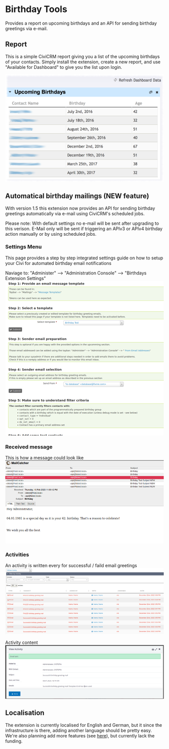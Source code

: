 # Birthday Tools
Provides a report on upcoming birthdays and an API for sending 
birthday greetings via e-mail.

## Report
This is a simple CiviCRM report giving you a list of the upcoming birthdays of
your contacts. Simply install the extension, create a new report, and use
"Available for Dashboard" to give you the list upon login.

![image](/docs/images/birthday_report.png)

## Automatical birthday mailings (NEW feature)
With version 1.5 this extension now provides an API for sending 
birthday greetings automatically via e-mail using CiviCRM's scheduled jobs.

Please note: With default settings no e-mail will be sent after upgrading 
to this verison. E-Mail only will be sent if triggering an APIv3 or APIv4
birthday action manually or by using scheduled jobs.

### Settings Menu
This page provides a step by step integrated settings guide on how to setup
your Civi for automated birthday email notifications

Naviage to: "Administer" --> "Administration Console" 
--> "Birthdays Extension Settings"
![image](/docs/images/birthday_settings.png)

### Received message
This is how a message could look like
![image](/docs/images/birthday_inbox.png)

### Activities
An activity is written every for successful / faild email greetings
![image](/docs/images/birthday_activities.png)

Activity content
![image](/docs/images/birthday_acitivty.png)


## Localisation

The extension is currently localised for English and German, but it since the
infrastructure is there, adding another language should be pretty easy. We're
also planning add more features (see
[here](https://github.com/systopia/de.systopia.birthdays/issues)), but currently
lack the funding.
